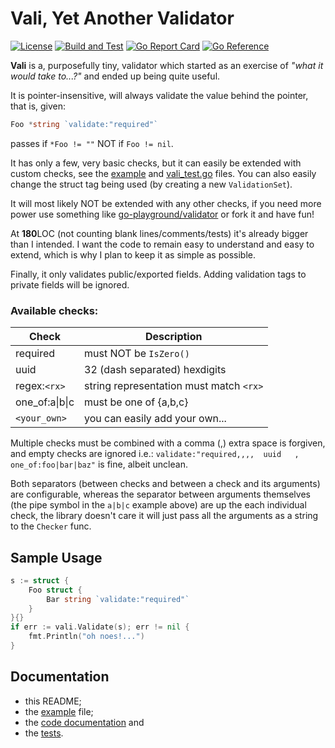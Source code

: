 # Vali, Yet Another **Vali**dator

[![License](https://img.shields.io/badge/License-MIT-blue.svg)](https://opensource.org/licenses/MIT)
[![Build and Test](https://github.com/alexaandru/vali/actions/workflows/ci.yml/badge.svg)](https://github.com/alexaandru/vali/actions/workflows/ci.yml)
[![Go Report Card](https://goreportcard.com/badge/github.com/alexaandru/vali)](https://goreportcard.com/report/github.com/alexaandru/vali)
[![Go Reference](https://pkg.go.dev/badge/github.com/alexaandru/vali.svg)](https://pkg.go.dev/github.com/alexaandru/vali)

**Vali** is a, purposefully tiny, validator which started as an exercise
of _"what it would take to...?"_ and ended up being quite useful.

It is pointer-insensitive, will always validate the value
behind the pointer, that is, given:

```Go
Foo *string `validate:"required"`
```

passes if `*Foo != ""` NOT if `Foo != nil`.

It has only a few, very basic checks, but it can easily be extended
with custom checks, see the [example](example_test.go) and
[vali_test.go](vali_test.go) files. You can also easily change the
struct tag being used (by creating a new `ValidationSet`).

It will most likely NOT be extended with any other checks, if you need
more power use something like [go-playground/validator](https://github.com/go-playground/validator)
or fork it and have fun!

At **180**LOC (not counting blank lines/comments/tests) it's already
bigger than I intended. I want the code to remain easy to understand
and easy to extend, which is why I plan to keep it as simple as possible.

Finally, it only validates public/exported fields. Adding validation
tags to private fields will be ignored.

### Available checks:

| Check          | Description                             |
| -------------- | --------------------------------------- |
| required       | must NOT be `IsZero()`                  |
| uuid           | 32 (dash separated) hexdigits           |
| regex:`<rx>`   | string representation must match `<rx>` |
| one_of:a\|b\|c | must be one of {a,b,c}                  |
| `<your_own>`   | you can easily add your own...          |

Multiple checks must be combined with a comma (,) extra space
is forgiven, and empty checks are ignored i.e.:
`validate:"required,,,,  uuid   , one_of:foo|bar|baz"` is fine, albeit unclean.

Both separators (between checks and between a check and its arguments)
are configurable, whereas the separator between arguments themselves (the
pipe symbol in the `a|b|c` example above) are up the each individual check,
the library doesn't care it will just pass all the arguments as a string
to the `Checker` func.

## Sample Usage

```Go
s := struct {
	Foo struct {
		Bar string `validate:"required"`
	}
}{}
if err := vali.Validate(s); err != nil {
    fmt.Println("oh noes!...")
}
```

## Documentation

- this README;
- the [example](example_test.go) file;
- the [code documentation](https://pkg.go.dev/github.com/alexaandru/vali) and
- the [tests](vali_test.go).
